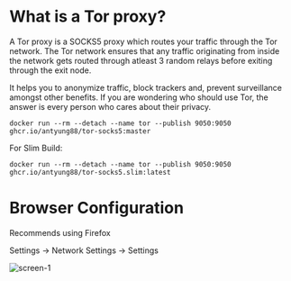 # What is a Tor proxy?

A Tor proxy is a SOCKS5 proxy which routes your traffic through the Tor network. The Tor network ensures that any traffic originating from inside the network gets routed through atleast 3 random relays before exiting through the exit node.

It helps you to anonymize traffic, block trackers and, prevent surveillance amongst other benefits. If you are wondering who should use Tor, the answer is every person who cares about their privacy.

```
docker run --rm --detach --name tor --publish 9050:9050 ghcr.io/antyung88/tor-socks5:master
```

For Slim Build:
```
docker run --rm --detach --name tor --publish 9050:9050 ghcr.io/antyung88/tor-socks5.slim:latest
```

# Browser Configuration

Recommends using Firefox

Settings -> Network Settings -> Settings

![screen-1](https://github.com/dev852com/docker-tor-socks5/blob/main/firefox-tor.png)
